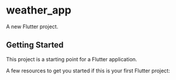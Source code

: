 # weather_app

A new Flutter project.

## Getting Started

This project is a starting point for a Flutter application.

A few resources to get you started if this is your first Flutter project:
